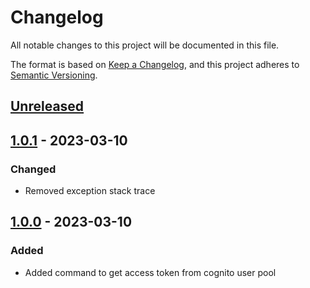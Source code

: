 # Changelog

All notable changes to this project will be documented in this file.

The format is based on [Keep a Changelog](https://keepachangelog.com/en/1.0.0/),
and this project adheres to [Semantic Versioning](https://semver.org/spec/v2.0.0.html).

## [Unreleased]

## [1.0.1] - 2023-03-10

### Changed

- Removed exception stack trace

## [1.0.0] - 2023-03-10

### Added

- Added command to get access token from cognito user pool

[Unreleased]: https://github.com/ZenExtensions/cognito-oidc-cli/compare/1.0.1..HEAD
[1.0.1]: https://github.com/ZenExtensions/cognito-oidc-cli/compare/1.0.0..1.0.1
[1.0.0]: https://github.com/ZenExtensions/cognito-oidc-cli/releases/tag/1.0.0